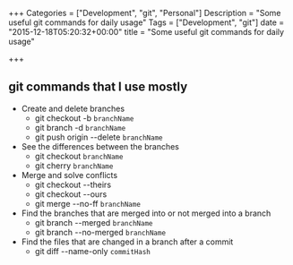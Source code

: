 +++
Categories = ["Development", "git", "Personal"]
Description = "Some useful git commands for daily usage"
Tags = ["Development", "git"]
date = "2015-12-18T05:20:32+00:00"
title = "Some useful git commands for daily usage"

+++

## git commands that I use mostly

- Create and delete branches
	* git checkout -b `branchName`
	* git branch -d `branchName`
	* git push origin --delete `branchName`
- See the differences between the branches
	* git checkout `branchName`
	* git cherry `branchName`
- Merge and solve conflicts
	* git checkout --theirs
	* git checkout --ours
	* git merge --no-ff `branchName`
- Find the branches that are merged into or not merged into a branch
	* git branch --merged `branchName`
    * git branch --no-merged `branchName`
- Find the files that are changed in a branch after a commit
	* git diff --name-only `commitHash`

